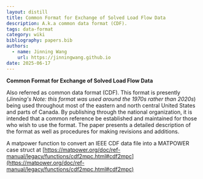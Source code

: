 ```yaml
---
layout: distill
title: Common Format for Exchange of Solved Load Flow Data
description: A.k.a common data format (CDF).
tags: data-format
category: wiki
bibliography: papers.bib
authors:
  - name: Jinning Wang
    url: https://jinningwang.github.io
date: 2025-06-17
---
```


**Common Format for Exchange of Solved Load Flow Data** <d-cite key="ieee1973loadflow"></d-cite>

Also referred as common data format (CDF).
This format is presently (_Jinning's Note: this format was used around the 1970s rather than 2020s_) being used throughout most of the eastern and north central United States and parts of Canada.
By publishing through the national organization, it is intended that a common reference be established and maintained for those who wish to use the format.
The paper presents a detailed description of the format as well as procedures for making revisions and additions.

A matpower function to convert an IEEE CDF data file into a MATPOWER case struct at [https://matpower.org/doc/ref-manual/legacy/functions/cdf2mpc.html#cdf2mpc](https://matpower.org/doc/ref-manual/legacy/functions/cdf2mpc.html#cdf2mpc)
